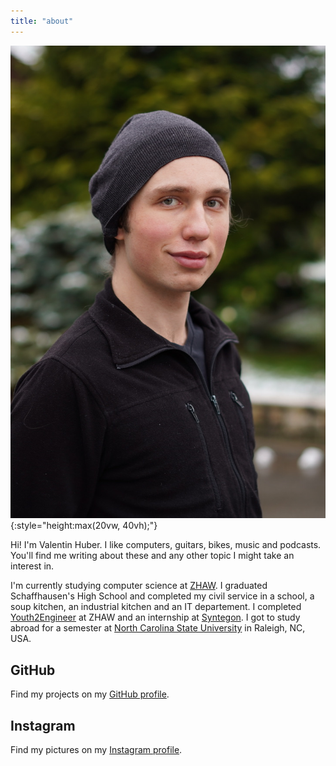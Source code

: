 ```yaml
---
title: "about"
---
```


![](./assets/valentin.jpeg){:style="height:max(20vw, 40vh);"}

Hi! I'm Valentin Huber. I like computers, guitars, bikes, music and podcasts. You'll find me writing about these and any other topic I might take an interest in.

I'm currently studying computer science at [ZHAW](https://zhaw.ch). I graduated Schaffhausen's High School and completed my civil service in a school, a soup kitchen, an industrial kitchen and an IT departement. I completed [Youth2Engineer](https://www.zhaw.ch/en/engineering/study/pre-college/) at ZHAW and an internship at [Syntegon](https://syntegon.com). I got to study abroad for a semester at [North Carolina State University](https://ncsu.edu) in Raleigh, NC, USA.

## GitHub
Find my projects on my [GitHub profile](https://github.com/riesentoaster).

## Instagram
Find my pictures on my [Instagram profile](https://instagram.com/valentinchuber).